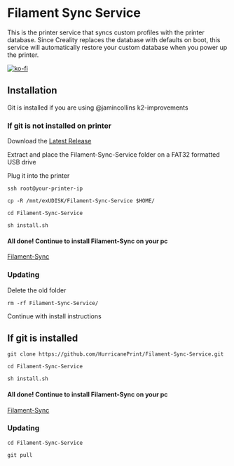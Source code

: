 

# Filament Sync Service
This is the printer service that syncs custom profiles with the printer database. Since Creality replaces the database with defaults on boot, this service will automatically restore your custom database when you power up the printer.

[![ko-fi](https://ko-fi.com/img/githubbutton_sm.svg)](https://ko-fi.com/P5P11AL9ZR)


## Installation

Git is installed if you are using @jamincollins k2-improvements

### If git is not installed on printer

Download the [Latest Release](https://github.com/HurricanePrint/Filament-Sync-Service/releases/download/Release/Filament-Sync-Service.zip)

Extract and place the Filament-Sync-Service folder on a FAT32 formatted USB drive

Plug it into the printer

```
ssh root@your-printer-ip
```
```
cp -R /mnt/exUDISK/Filament-Sync-Service $HOME/
```
```
cd Filament-Sync-Service
```

```
sh install.sh
```

#### All done! Continue to install Filament-Sync on your pc
[Filament-Sync](https://github.com/HurricanePrint/Filament-Sync)

### Updating

Delete the old folder

```
rm -rf Filament-Sync-Service/
```

Continue with install instructions

## If git is installed

```
git clone https://github.com/HurricanePrint/Filament-Sync-Service.git
```

```
cd Filament-Sync-Service
```

```
sh install.sh
```

#### All done! Continue to install Filament-Sync on your pc
[Filament-Sync](https://github.com/HurricanePrint/Filament-Sync)

### Updating

``` 
cd Filament-Sync-Service
```

```
git pull
```
